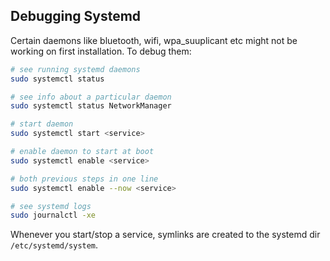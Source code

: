 ## Debugging Systemd

Certain daemons like bluetooth, wifi, wpa_suuplicant etc might not be working on first installation. To debug them:

```sh
# see running systemd daemons
sudo systemctl status

# see info about a particular daemon
sudo systemctl status NetworkManager

# start daemon
sudo systemctl start <service>

# enable daemon to start at boot
sudo systemctl enable <service>

# both previous steps in one line
sudo systemctl enable --now <service>

# see systemd logs
sudo journalctl -xe
```

Whenever you start/stop a service, symlinks are created to the systemd dir `/etc/systemd/system`.

